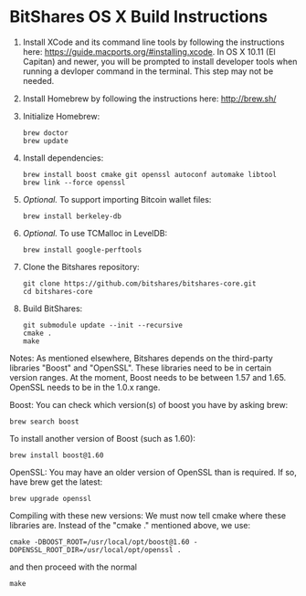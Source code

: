 BitShares OS X Build Instructions
===============================

1. Install XCode and its command line tools by following the instructions here: https://guide.macports.org/#installing.xcode. 
   In OS X 10.11 (El Capitan) and newer, you will be prompted to install developer tools when running a devloper command in the terminal. This step may not be needed.


2. Install Homebrew by following the instructions here: http://brew.sh/

3. Initialize Homebrew:
   ```
   brew doctor
   brew update
   ```

4. Install dependencies:
   ```
   brew install boost cmake git openssl autoconf automake libtool 
   brew link --force openssl 
   ```

5. *Optional.* To support importing Bitcoin wallet files:
   ```
   brew install berkeley-db
   ```

6. *Optional.* To use TCMalloc in LevelDB:
   ```
   brew install google-perftools
   ```

7. Clone the Bitshares repository:
   ```
   git clone https://github.com/bitshares/bitshares-core.git
   cd bitshares-core
   ```

8. Build BitShares:
   ```
   git submodule update --init --recursive
   cmake .
   make
   ```
Notes:
As mentioned elsewhere, Bitshares depends on the third-party libraries "Boost" and "OpenSSL". These libraries need to be in certain version ranges. At the moment, Boost needs to be between 1.57 and 1.65. OpenSSL needs to be in the 1.0.x range.

Boost:
You can check which version(s) of boost you have by asking brew:
   ```
   brew search boost
   ```
To install another version of Boost (such as 1.60):
   ```
   brew install boost@1.60
   ```

OpenSSL:
You may have an older version of OpenSSL than is required. If so, have brew get the latest:
   ```
   brew upgrade openssl
   ```

Compiling with these new versions:
We must now tell cmake where these libraries are. Instead of the "cmake ." mentioned above, we use:
   ```
   cmake -DBOOST_ROOT=/usr/local/opt/boost@1.60 -DOPENSSL_ROOT_DIR=/usr/local/opt/openssl .
   ```
and then proceed with the normal
   ```
   make
   ```